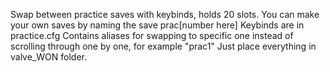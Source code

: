 Swap between practice saves with keybinds, holds 20 slots.
You can make your own saves by naming the save prac[number here]
Keybinds are in practice.cfg
Contains aliases for swapping to specific one instead of scrolling through one by one, for example "prac1"
Just place everything in valve_WON folder.

